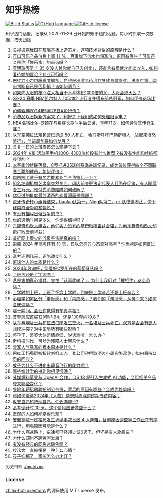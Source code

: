 # 知乎热榜
[![Build Status](https://github.com/ToWeLong/zhihu-hot-questions/workflows/CI/badge.svg)](https://github.com/ToWeLong/zhihu-hot-questions/actions)
[![GitHub language](https://img.shields.io/badge/language-golang-orange.svg)](https://golang.org/)
[![GitHub license](https://img.shields.io/github/license/ToWeLong/zhihu-hot-questions)](https://github.com/ToWeLong/zhihu-hot-questions/blob/main/LICENSE)

知乎热门话题，记录从 2020-11-29 日开始的知乎热门话题。每小时抓取一次数据，按天[归档](./archives)

<!-- BEGIN -->

1. [央视披露我国在玻璃基板上造芯片，这项技术背后的原理是什么？](https://www.zhihu.com/question/654523990)
1. [可口可乐产品价格上调 13 %，百事旗下汽水也将涨价，原因有哪些？可乐还会是你「快乐水」的首选吗？](https://www.zhihu.com/question/657326331)
1. [董明珠表示「 35 岁没人聘你就自己去创业」，还直言有贡献才能谈收入，如何看待她的言论？创业可行吗？](https://www.zhihu.com/question/657335522)
1. [网红刀小刀自曝重度抑郁，自称服用激素药治疗导致身体发胖、脱发严重，如何判断自己是否抑郁？该如何调节？](https://www.zhihu.com/question/657300087)
1. [如果向太阳的核心注入相当于木星体积1000倍的水，太阳会熄灭么？](https://www.zhihu.com/question/656739903)
1. [23-24 赛季 NBA凯尔特人 105:102 步行者夺得东部总冠军，如何评价这场比赛？](https://www.zhihu.com/question/657406924)
1. [如何看待2024年5月28日A股行情？](https://www.zhihu.com/question/657325827)
1. [消费品以旧换新方案来了，利好之下我们该如何处理旧家电？](https://www.zhihu.com/question/657322286)
1. [NBA名宿比尔-沃顿在与癌症长期斗争后去世，享年71岁，如何评价其传奇生涯？](https://www.zhihu.com/question/657384235)
1. [以军空袭拉法难民营已造成 50 人死亡，哈马斯呼吁巴勒斯坦人「站起来愤怒游行」，当前局势将如何发展？](https://www.zhihu.com/question/657320726)
1. [日复一日的上班应该怎么坚持下去？](https://www.zhihu.com/question/657228345)
1. [2024年 618 活动买手机2000-4000价位段有什么推荐？有没有性能和续航都很顶的？](https://www.zhihu.com/question/657412912)
1. [本赛季沙特联落幕，C罗打进35球创赛季进球纪录，成为首位获得四个不同联赛金靴的球员，如何评价？](https://www.zhihu.com/question/657409560)
1. [国内哪个歌手有实力能和亚当兰伯特比一下？](https://www.zhihu.com/question/657062435)
1. [知名培训机构艺术伞突然关店，闭店前变更法定代表人且仍在促销，有人刚续费三万元，预付式消费陷阱如何破解？](https://www.zhihu.com/question/657411989)
1. [你见过的角度最为清奇的恋爱漫画是哪部？](https://www.zhihu.com/question/400317390)
1. [虎牙传奇杯小组赛结束，baolan队第一，Ning队第二，uzi队惨遭淘汰，这个结果符合你的预期吗？](https://www.zhihu.com/question/657298976)
1. [有没有描写日俄战争的书？](https://www.zhihu.com/question/334040957)
1. [你的通勤时间是多久，你觉得值得吗？](https://www.zhihu.com/question/657024888)
1. [东契奇和欧文组合，他们实力没有约基奇和穆雷组合强，为何东契奇和欧文却能打败爱德华兹?](https://www.zhihu.com/question/657115675)
1. [最近网上很火的听泉鉴宝是真的吗？](https://www.zhihu.com/question/639476561)
1. [距离 2024 年高考还有 10 天，该以怎样的心态面对高考？你当初是如何度过的？](https://www.zhihu.com/question/657318397)
1. [高考还剩几天，还能改变什么？](https://www.zhihu.com/question/657318583)
1. [原谅他人的本质是什么？](https://www.zhihu.com/question/657180050)
1. [2024年欧洲杯，您看好C罗所在的葡萄牙队吗？](https://www.zhihu.com/question/656325059)
1. [上班苦还是上学苦呢？](https://www.zhihu.com/question/657067852)
1. [总是害怕真心错付、害怕「认真就输了」，为什么我们对「被拒绝」这么恐惧？](https://www.zhihu.com/question/656804333)
1. [上学时想上班，上班了怀念上学时，到底是上学辛苦还是上班辛苦？](https://www.zhihu.com/question/657106154)
1. [心理学如何区分「羞耻感」和「内疚感」？我们的「羞耻感」从何而来？如何自我调适？](https://www.zhihu.com/question/656698988)
1. [哪一瞬间，会让你觉得有车真幸福？](https://www.zhihu.com/question/656635682)
1. [首套房应该买120套内94，还是100套内79.8？](https://www.zhihu.com/question/654775394)
1. [以军与埃及士兵在拉法口岸发生交火，一名埃及士兵死亡，双方是否会有更大规模冲突？对中东局势有哪些影响？](https://www.zhihu.com/question/657364933)
1. [怀孕了，婆婆大姑姐情商低，说话难听，怎么办？](https://www.zhihu.com/question/657299402)
1. [新科技时代，可以为残障人士带来什么？](https://www.zhihu.com/question/657376564)
1. [雷军人气暴涨的根本原本是什么？](https://www.zhihu.com/question/654156953)
1. [网红王妈塌房被指背刺打工人，其公司称将取消大小周实施双休，如何看待公司的回应？](https://www.zhihu.com/question/657306912)
1. [蚊子为什么不进化出静音飞行的能力呢？](https://www.zhihu.com/question/656956593)
1. [哪些统计学的书让你相见恨晚？](https://www.zhihu.com/question/602368094)
1. [外媒爆料苹果与 OpenAI 合作，iOS 18 将引入生成式 AI 功能，会给相关产品带来哪些变化？](https://www.zhihu.com/question/657311125)
1. [多地年薪招聘聘任制公务员，背后的原因有哪些？会成为趋势吗？](https://www.zhihu.com/question/657213251)
1. [你如何看待2024年《人物》杂志对周深的这期专访内容？](https://www.zhihu.com/question/657137599)
1. [改变自己和接纳自己，你会选哪个?](https://www.zhihu.com/question/653440505)
1. [高考倒计时 10 天，这个阶段应该做些什么？](https://www.zhihu.com/question/657318247)
1. [悲观的人如何能变得乐观？](https://www.zhihu.com/question/266034365)
1. [安徽铜陵一栋楼房发生坍塌事故已致 4 人遇难，目前原因调查等工作正在有序进行，坍塌原因可能是什么？](https://www.zhihu.com/question/657335686)
1. [为什么高速路上，车速都已经超过120迈了，但还是有人敢超车？](https://www.zhihu.com/question/656750858)
1. [为什么郑州不跨黄河发展？](https://www.zhihu.com/question/49890632)
1. [有没有经典的网络迷踪例题？](https://www.zhihu.com/question/657030185)
1. [投论文一直被拒是一种什么心情？](https://www.zhihu.com/question/573163458)
1. [孩子抑郁了，家长怎么办才好？](https://www.zhihu.com/question/650979214)

<!-- END -->

历史归档 [./archives](./archives)


### License
[zhihu-hot-questions](https://github.com/towelong/zhihu-hot-questions) 的源码使用 MIT License 发布。
